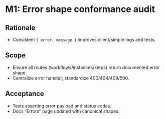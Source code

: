 # M1: Error shape conformance audit

## Rationale
- Consistent `{ error, message }` improves client/simple logs and tests.

## Scope
- Ensure all routes (workflows/instances/steps) return documented error shape.
- Centralize error handler; standardize 400/404/409/500.

## Acceptance
- Tests asserting error payload and status codes.
- Docs “Errors” page updated with canonical shapes.
